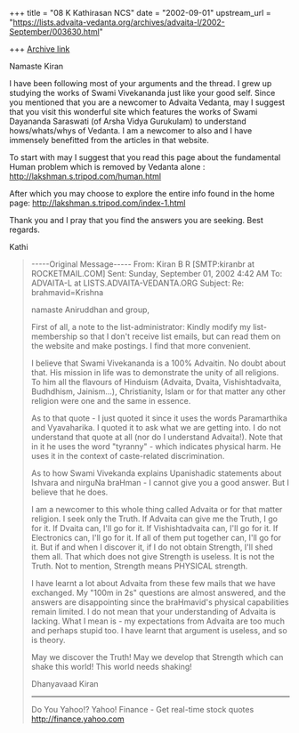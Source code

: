 +++
title = "08 K Kathirasan NCS"
date = "2002-09-01"
upstream_url = "https://lists.advaita-vedanta.org/archives/advaita-l/2002-September/003630.html"

+++
[Archive link](https://lists.advaita-vedanta.org/archives/advaita-l/2002-September/003630.html)

Namaste Kiran

I have been following most of your arguments and the thread. I grew up
studying the works of Swami Vivekananda just like your good self. Since you
mentioned that you are a newcomer to Advaita Vedanta, may I suggest that you
visit this wonderful site which features the works of Swami Dayananda
Saraswati (of Arsha Vidya Gurukulam) to understand hows/whats/whys of
Vedanta. I am a newcomer to also and I have immensely benefitted from the
articles in that website.

To start with may I suggest that you read this page about the fundamental
Human problem which is removed by Vedanta alone :
http://lakshman.s.tripod.com/human.html

After which you may choose to explore the entire info found in the home
page: http://lakshman.s.tripod.com/index-1.html

Thank you and I pray that you find the answers you are seeking. Best
regards.

Kathi
> -----Original Message-----
> From: Kiran B R [SMTP:kiranbr at ROCKETMAIL.COM]
> Sent: Sunday, September 01, 2002 4:42 AM
> To:   ADVAITA-L at LISTS.ADVAITA-VEDANTA.ORG
> Subject:      Re: brahmavid=Krishna
>
> namaste Aniruddhan and group,
>
> First of all, a note to the list-administrator: Kindly
> modify my list-membership so that I don't receive list
> emails, but can read them on the website and make
> postings. I find that more convenient.
>
> I believe that Swami Vivekananda is a 100% Advaitin.
> No doubt about that. His mission in life was to
> demonstrate the unity of all religions. To him all the
> flavours of Hinduism (Advaita, Dvaita,
> Vishishtadvaita, Budhdhism, Jainism...), Christianity,
> Islam or for that matter any other religion were one
> and the same in essence.
>
> As to that quote - I just quoted it since it uses the
> words Paramarthika and Vyavaharika. I quoted it to ask
> what we are getting into. I do not understand that
> quote at all (nor do I understand Advaita!). Note that
> in it he uses the word "tyranny" - which indicates
> physical harm. He uses it in the context of
> caste-related discrimination.
>
> As to how Swami Vivekanda explains Upanishadic
> statements about Ishvara and nirguNa braHman - I
> cannot give you a good answer. But I believe that he
> does.
>
> I am a newcomer to this whole thing called Advaita or
> for that matter religion. I seek only the Truth. If
> Advaita can give me the Truth, I go for it. If Dvaita
> can, I'll go for it. If Vishishtadvaita can, I'll go
> for it. If Electronics can, I'll go for it. If all of
> them put together can, I'll go for it. But if and when
> I discover it, if I do not obtain Strength, I'll shed
> them all. That which does not give Strength is
> useless. It is not the Truth. Not to mention, Strength
> means PHYSICAL strength.
>
> I have learnt a lot about Advaita from these few mails
> that we have exchanged. My "100m in 2s" questions are
> almost answered, and the answers are disappointing
> since the braHmavid's physical capabilities remain
> limited. I do not mean that your understanding of
> Advaita is lacking. What I mean is - my expectations
> from Advaita are too much and perhaps stupid too. I
> have learnt that argument is useless, and so is
> theory.
>
> May we discover the Truth! May we develop that
> Strength which can shake this world! This world needs
> shaking!
>
> Dhanyavaad
> Kiran
>
>
> __________________________________________________
> Do You Yahoo!?
> Yahoo! Finance - Get real-time stock quotes
> http://finance.yahoo.com

